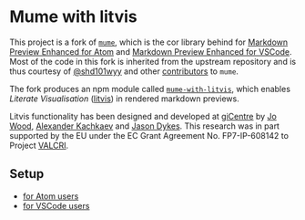 # Mume with litvis

This project is a fork of [`mume`](https://github.com/shd101wyy/mume), which is the cor library behind for [Markdown Preview Enhanced for Atom](https://atom.io/packages/markdown-preview-enhanced) and [Markdown Preview Enhanced for VSCode](https://marketplace.visualstudio.com/items?itemName=shd101wyy.markdown-preview-enhanced#review-details).
Most of the code in this fork is inherited from the upstream repository and is thus courtesy of [@shd101wyy](https://github.com/shd101wyy) and other [contributors](https://github.com/shd101wyy/mume/graphs/contributors) to `mume`.

The fork produces an npm module called [`mume-with-litvis`](https://www.npmjs.com/package/mume-with-litvis), which enables _Literate Visualisation_ ([litvis](http://litvis.org/)) in rendered markdown previews.

Litvis functionality has been designed and developed at [giCentre](https://www.gicentre.net/) by [Jo Wood](https://github.com/jwoLondon), [Alexander Kachkaev](https://github.com/kachkaev) and [Jason Dykes](https://github.com/jsndyks).
This research was in part supported by the EU under the EC Grant Agreement No. FP7-IP-608142 to Project [VALCRI](http://valcri.org/).

## Setup

* [for Atom users](https://github.com/gicentre/markdown-preview-enhanced-with-litvis)
* [for VSCode users](https://github.com/gicentre/vscode-markdown-preview-enhanced-with-litvis)
